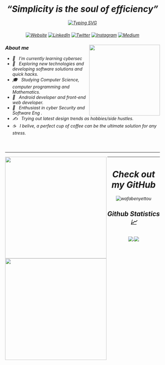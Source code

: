 ###
<h1 align="center"><i>“Simplicity is the soul of efficiency”<i></h1>

<div align="center">
  
  [![Typing SVG](https://readme-typing-svg.demolab.com?font=Fira+Code&pause=1000&color=FF008F&width=435&lines=Hello+people+%3C3+!!!;Welcome+to+my+GitHub+account+%3C3;i+am+wafa%2C;A+simple+girl+who+loves+Computer+Science+!!!;please+suit+yourself)](https://git.io/typing-svg) 
  
  </div>

###
  
###
<!-- Social badges -->
<p align="center">
  <a href="[Your Website URL]"><img alt="Website" src="https://img.shields.io/badge/Website-[Your Website Color]?style=flat-square&logo=google-chrome&logoColor=white"></a>
  <a href="[Your LinkedIn URL]"><img alt="LinkedIn" src="https://img.shields.io/badge/LinkedIn-[Your LinkedIn Color]?style=flat-square&logo=linkedin&logoColor=white"></a>
  <a href="[Your Twitter URL]"><img alt="Twitter" src="https://img.shields.io/badge/Twitter-[Your Twitter Color]?style=flat-square&logo=twitter&logoColor=white"></a>
  <a href="[Your Instagram URL]"><img alt="Instagram" src="https://img.shields.io/badge/Instagram-[Your Instagram Color]?style=flat-square&logo=instagram&logoColor=white"></a>
  <a href="[Your Medium URL]"><img alt="Medium" src="https://img.shields.io/badge/Medium-[Your Medium Color]?style=flat-square&logo=medium&logoColor=white"></a>
</p>

###

<img align='right' src="https://media.giphy.com/media/AIAkw0wxZE9zgaXfIc/giphy-downsized-large.gif" width="230">
  
### About me 
  - 🔭 &nbsp; I’m currently learning cybersec
  - 🤔 &nbsp; Exploring new technologies and developing software solutions and quick hacks.
  - 🎓 &nbsp; Studying Computer Science, computer programming and Mathematics.
  - 💼 &nbsp; Android developer and front-end web developer.
  - 🌱 &nbsp; Enthusiast in cyber Security and Software Eng .
  - ✍️ &nbsp; Trying out latest design trends as hobbies/side hustles.
  - ☕ &nbsp; I belive, a perfect cup of coffee can be the ultimate solution for any stress. 

</br>
  
###
  
---
  <div><img align="left" src="https://media.giphy.com/media/Eeruyn15oqbCJtkaw4/giphy.gif" height="330px" width ="330px">  <img align="left" src="https://media.giphy.com/media/J5wmYdkKo3WcpNviBy/giphy.gif" height="330px" width ="330px"> 
</div>
  
---
  
###

###
  
<h1 align="center"><i>Check out my GitHub<i></h1>
<div align="center">  

  <div>
<p align="center"><img align="center" src="https://github-readme-streak-stats.herokuapp.com/?user=wafabenyettou&" alt="wafabenyettou" /></p>

  </div>
  </div>
  
###
  
  <h2 align="center"> Github Statistics 📈 </h2>
  
### 
  
  
  ###
  
  <div align="center">
     <a href="">
      <img align="center" src="https://github-readme-stats-sigma-five.vercel.app/api?username=WafaBenyettou&show_icons=true&include_all_commits=true&count_private=true&line_height=40" />
    </a>
    <a href="">
      <img align="center" src="https://github-readme-stats.vercel.app/api/top-langs/?username=WafaBenyettou&line_height=40&hide=css"/>
    </a>
  </div>
  
 ###
  
